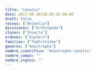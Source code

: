 ```yaml
---
title: "canalis"
date: 2017-08-18T20:46:32-06:00
draft: false
reinos: ["Animalia"]
divisiones: ["Arthropoda"]
clases: ["Insecta"]
ordenes: ["Diptera"]
familias: ["Tephritidae"]
generos: ["Anastrepha"]
nombre_cientifico: "Anastrepha canalis"
nombre_comun: ""
nombre_ingles: ""
---
```

